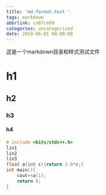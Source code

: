 ```yaml
---
title: 'md-format-test '
tags: markdown
abbrlink: ca67ce09
categories: uncategorized
date: 2019-06-01 00:00:00
---
```

这是一个markdown目录和样式测试文件
<!--more-->
# h1
## h2
### h3
#### h4 
```c++
# include <bits/stdc++.h>
lin1 
lin2 
lin3
float a(int c){return 1.0*c;}
int main(){
    cout<<a(1);
    return 0;
}
```
